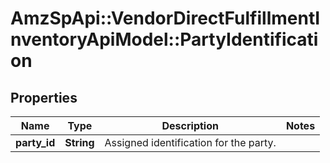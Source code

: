 # AmzSpApi::VendorDirectFulfillmentInventoryApiModel::PartyIdentification

## Properties
Name | Type | Description | Notes
------------ | ------------- | ------------- | -------------
**party_id** | **String** | Assigned identification for the party. | 

